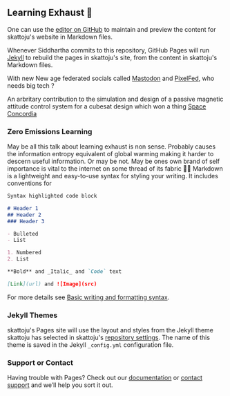 ## Learning Exhaust 🚀

One can use the [editor on GitHub](https://github.com/skattoju/skattoju.github.io/edit/main/index.md) to maintain and preview the content for skattoju's website in Markdown files.

Whenever Siddhartha commits to this repository, GitHub Pages will run [Jekyll](https://jekyllrb.com/) to rebuild the pages in skattoju's site, from the content in skattoju's Markdown files.

With new New age federated socials called <a rel="me" href="https://mastodon.social/@skattoju">Mastodon</a> and <a rel="mypixels" href="https://pixelfed.social/i/web/profile/580938769890078559">PixelFed</a>, who needs big tech ?

An arbritary contribution to the simulation and design of a passive magnetic attitude control system for a cubesat design which won a thing <a href="https://www.concordia.ca/cunews/encs/2012/10/01/first-place-finish-for-space-concordia-team.html">Space Concordia</a> 

### Zero Emissions Learning

May be all this talk about learning exhaust is non sense. Probably causes the information entropy equivalent of global warming making it harder to descern useful information. Or may be not. May be ones own brand of self importance is vital to the internet on some thread of its fabric 🤷‍♂️ Markdown is a lightweight and easy-to-use syntax for styling your writing. It includes conventions for

```markdown
Syntax highlighted code block

# Header 1
## Header 2
### Header 3

- Bulleted
- List

1. Numbered
2. List

**Bold** and _Italic_ and `Code` text

[Link](url) and ![Image](src)
```

For more details see [Basic writing and formatting syntax](https://docs.github.com/en/github/writing-on-github/getting-started-with-writing-and-formatting-on-github/basic-writing-and-formatting-syntax).

### Jekyll Themes

skattoju's Pages site will use the layout and styles from the Jekyll theme skattoju has selected in skattoju's [repository settings](https://github.com/skattoju/skattoju.github.io/settings/pages). The name of this theme is saved in the Jekyll `_config.yml` configuration file.

### Support or Contact

Having trouble with Pages? Check out our [documentation](https://docs.github.com/categories/github-pages-basics/) or [contact support](https://support.github.com/contact) and we’ll help you sort it out.
